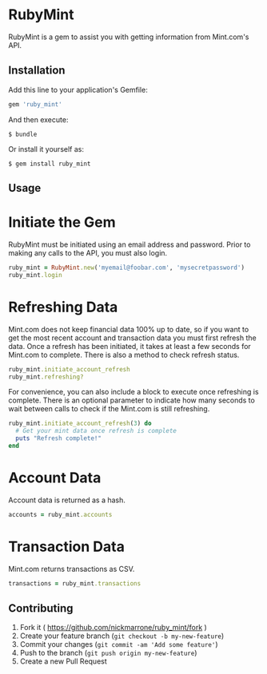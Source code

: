 # RubyMint

RubyMint is a gem to assist you with getting information from Mint.com's API.

## Installation

Add this line to your application's Gemfile:

```ruby
gem 'ruby_mint'
```

And then execute:

    $ bundle

Or install it yourself as:

    $ gem install ruby_mint

## Usage

# Initiate the Gem

RubyMint must be initiated using an email address and password. Prior to making
any calls to the API, you must also login.

```ruby
ruby_mint = RubyMint.new('myemail@foobar.com', 'mysecretpassword')
ruby_mint.login
```

# Refreshing Data

Mint.com does not keep financial data 100% up to date, so if you want to get the most recent
account and transaction data you must first refresh the data. Once a refresh has been
initiated, it takes at least a few seconds for Mint.com to complete. There is also a method
to check refresh status.

```ruby
ruby_mint.initiate_account_refresh
ruby_mint.refreshing?
```

For convenience, you can also include a block to execute once refreshing is complete. There is
an optional parameter to indicate how many seconds to wait between calls to check if the Mint.com
is still refreshing.

```ruby
ruby_mint.initiate_account_refresh(3) do
  # Get your mint data once refresh is complete
  puts "Refresh complete!"
end
```

# Account Data

Account data is returned as a hash.

```ruby
accounts = ruby_mint.accounts
```

# Transaction Data

Mint.com returns transactions as CSV.

```ruby
transactions = ruby_mint.transactions
```

## Contributing

1. Fork it ( https://github.com/nickmarrone/ruby_mint/fork )
2. Create your feature branch (`git checkout -b my-new-feature`)
3. Commit your changes (`git commit -am 'Add some feature'`)
4. Push to the branch (`git push origin my-new-feature`)
5. Create a new Pull Request
